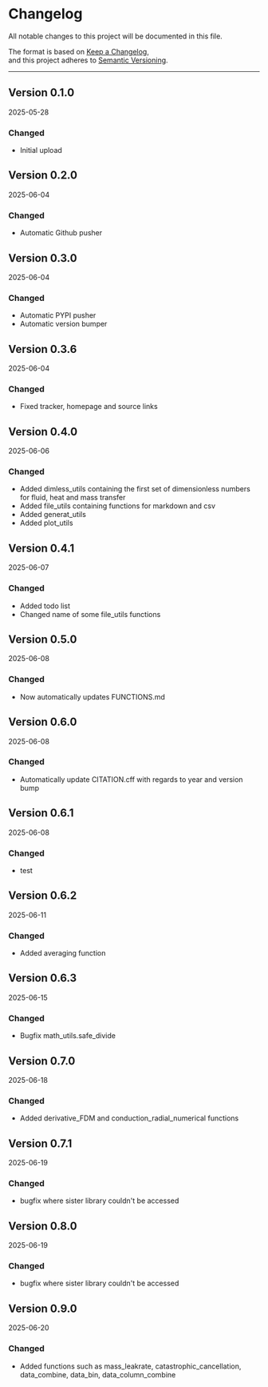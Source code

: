 # Changelog

All notable changes to this project will be documented in this file.

The format is based on [Keep a Changelog](https://keepachangelog.com/en/1.0.0/),  
and this project adheres to [Semantic Versioning](https://semver.org/).

---

## Version 0.1.0 
2025-05-28
### Changed
- Initial upload

## Version 0.2.0 
2025-06-04
### Changed
- Automatic Github pusher

## Version 0.3.0 
2025-06-04
### Changed
- Automatic PYPI pusher
- Automatic version bumper

## Version 0.3.6 
2025-06-04
### Changed
- Fixed tracker, homepage and source links

## Version 0.4.0 
2025-06-06
### Changed
- Added dimless_utils containing the first set of dimensionless numbers for fluid, heat and mass transfer
- Added file_utils containing functions for markdown and csv
- Added generat_utils
- Added plot_utils

## Version 0.4.1 
2025-06-07
### Changed
- Added todo list
- Changed name of some file_utils functions

## Version 0.5.0 
2025-06-08
### Changed
- Now automatically updates FUNCTIONS.md

## Version 0.6.0 
2025-06-08
### Changed
- Automatically update CITATION.cff with regards to year and version bump

## Version 0.6.1 
2025-06-08
### Changed
- test

## Version 0.6.2 
2025-06-11
### Changed
- Added averaging function

## Version 0.6.3 
2025-06-15
### Changed
- Bugfix math_utils.safe_divide

## Version 0.7.0 
2025-06-18
### Changed
- Added derivative_FDM and conduction_radial_numerical functions
## Version 0.7.1 
2025-06-19
### Changed
- bugfix where sister library couldn't be accessed

## Version 0.8.0 
2025-06-19
### Changed
- bugfix where sister library couldn't be accessed

## Version 0.9.0 
2025-06-20
### Changed
- Added functions such as mass_leakrate,  catastrophic_cancellation, data_combine, data_bin, data_column_combine
